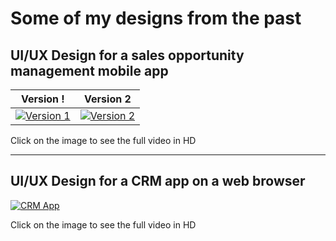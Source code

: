 # Some of my designs from the past

## UI/UX Design for a sales opportunity management mobile app

Version ! | Version 2
------------ | -------------
[![Version 1](https://william-ng.github.io/assets/images/mobile-app-design-v1.gif)](https://www.youtube.com/watch?v=0JSXAfA46Fk) | [![Version 2](https://william-ng.github.io/assets/images/mobile-app-design-v2.gif)](https://www.youtube.com/watch?v=qDqvhWX_Ngk)

Click on the image to see the full video in HD

-----

## UI/UX Design for a CRM app on a web browser

[![CRM App](https://william-ng.github.io/assets/images/web-app-design.gif)](https://www.youtube.com/watch?v=42AfoWRVMOw)

Click on the image to see the full video in HD
